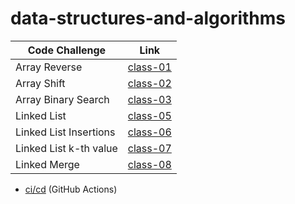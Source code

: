 # data-structures-and-algorithms

| Code Challenge | Link |
| -------------- | ---- |
| Array Reverse | [class-01](challenges/arrayReverse) |
| Array Shift | [class-02](challenges/arrayShift) |
| Array Binary Search | [class-03](challenges/arrayBinarySearch) |
| Linked List | [class-05](challenges/linkedList) |
| Linked List Insertions | [class-06](challenges/linkedList) |
| Linked List k-th value | [class-07](challenges/linkedList) |
| Linked Merge | [class-08](challenges/llMerge) |

- [ci/cd](https://github.com/EsraaMamoun-401-advanced-javascript/data-structures-and-algorithms/actions) (GitHub Actions)

